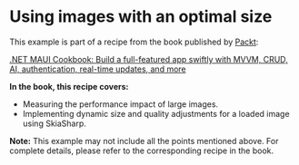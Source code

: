 # Using images with an optimal size
This example is part of a recipe from the book published by [Packt](https://www.packtpub.com/en-us?utm_source=github):

[.NET MAUI Cookbook: Build a full-featured app swiftly with MVVM, CRUD, AI, authentication, real-time updates, and more](https://www.amazon.com/NET-MAUI-Cookbook-authentication-interactivity/dp/1835461123)

**In the book, this recipe covers:**
- Measuring the performance impact of large images.
- Implementing dynamic size and quality adjustments for a loaded image using SkiaSharp.

**Note:** This example may not include all the points mentioned above. For complete details, please refer to the corresponding recipe in the book.